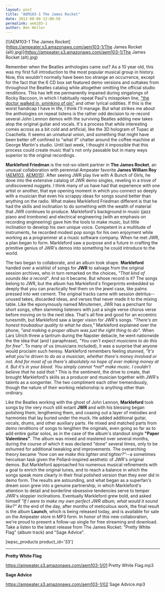 ```yaml
---
layout: post
title: "AEM103-1 The James Rocket"
date: 2012-08-06 12:00:58
permalink: aem103-1
author: Ben Heller
---
```

[![AEM103-1 The James Rocket](https://ampeater.s3.amazonaws.com/aem103-1/The James Rocket (alt).jpg)](https://ampeater.s3.amazonaws.com/aem103-1/The James Rocket (alt).jpg)

Remember when the Beatles anthologies came out? As a 10 year old, this was my first full introduction to the most popular musical group in history. Now, this wouldn't normally have been too strange an occurrence, except for the fact that the 6 CD box set featured demo versions and outtakes from throughout the Beatles catalog while altogether omitting the official studio renditions. This has left me permanently impaired during singalongs of Rocky Raccoon, in which I habitually repeat Paul's misspoken line, ["the doctor walked in, sminking of gin"](http://www.youtube.com/watch?v=uY1RB-z6OzI) and other lyrical oddities. If this is the worst handicap I have in life, I think I'll manage. But what strikes me about the anthologies on repeat listens is the rather odd decision to re-record several John Lennon demos with the surviving Beatles adding new takes atop the original guitar and vocals. It's a process that while interesting comes across as a bit cold and artificial, like the 3D hologram of Tupac at Coachella. It seems an unnatural union, and something that might have been better off confined to "what if" chatter around the coffee machine at George Martin's studio. Until last week, I thought it impossible that this process could create music that's not only passable but in many ways superior to the original recordings.

<!-- more -->

**Markleford Friedman** is the not-so-silent partner in **The James Rocket**, an unusual collaboration with perennial Ampeater favorite **James William Roy** ([AEM103](/aem103), [AEM015](/aem015)). After seeing JWR play live with A Bunch of Girls, he dove into the extensive catalog of JWR demo singles, reveling in a trove of undiscovered nuggets. I think many of us have had that experience with one artist or another, that eye opening moment in which you connect so deeply with a musician that even his scrappy ideas for songs sound better than anything on the radio. What makes Markleford Friedman different is that he had the skills and inclination to do something with the wealth of material that JWR continues to produce. Markleford's background in music (jazz piano and trombone) and electrical engineering (with an emphasis on recording engineering) gave him the tools to make music, but little inclination to develop his own unique voice. Competent in a multitude of instruments, he recorded modest pop songs for his own enjoyment while working as a programmer at a music software company. When he met JWR, a plan began to form. Markleford saw a purpose and a future in crafting the primitive genius of JWR's demos into something he could introduce to the world.

The two began to collaborate, and an album took shape. **Markleford** handed over a wishlist of songs for **JWR** to salvage from the original session archives, who in turn remarked on the choices, _"That kind of sounds like a record"_. And so it became. But whose record is it? The songs belong to JWR, but the album has Markleford's fingerprints embedded so deeply that you can practically feel them on the jewel case, like palms pressed into wet cement. The original tracks came with session detritus--unused takes, discarded ideas, and verses that never made it to the mixing table. Like the eponymously named Minutemen, JWR has a penchant for short songs, often slamming listeners with just a single verse chorus verse before moving on to the next idea. That's all fine and good for an eccentric tunesmith, but Markleford saw a larger vision for JWR's songs. _"There's an honest troubadour quality to what he does,"_ Markleford explained over the phone, _"and making a proper album was just the right thing to do"_. When Lars Ulrich threw a tantrum during the Napster debacle, he went nationwide the the idea that (and I paraphrase), _"You can't expect musicians to do this for free"_. To many of us (musicians included), it was a surprise that anyone would proclaim such heresy. Markleford remembers feeling stunned, _"It's what you're driven to do as a musician, whether there's money involved or not. And for most of us there's absolutely no hope of ever making money at it. But it's in your blood. You simply cannot \*not\* make music. I couldn't believe that he said that."_ This is the sentiment, the drive to create, that brought Markleford's skills as a producer and musician together with JWR's talents as a songwriter. The two compliment each other tremendously, though the nature of their working relationship is anything other than ordinary.

Like the Beatles working with the ghost of John Lennon, **Markleford** took songs by the very much still extant **JWR** and with his blessing began polishing them, lengthening them, and coaxing out a layer of melodies and harmonies that lay buried under the muck. He added additional guitar, vocals, drums, and other auxiliary parts. He mixed and matched parts from demo renditions of songs to lengthen the originals, even going so far as to add entire guitar solos, as in the case of the album's standout single **"Paper Valentines"**. The album was mixed and mastered over several months, during the course of which it was declared "done" several times, only to be exhumed for additional tweaking and improvements. The overarching theory became _"how can we make this lighter and tighter?"_\--a sometimes herculean task given the Pollard-inspired aesthetic of JWR's original demos. But Markleford approached his numerous musical refinements with a goal to enrich the original tunes, and to reach a balance in which the songs speak more clearly in their final polished version than they ever did in demo form. The results are astounding, and what began as a superfan's dream soon grew into a genuine partnership, in which Markleford's attention to detail and borderline obsessive tendencies serve to temper JWR's sloppier inclinations. Eventually Markleford grew bold, and asked himself _"If I were to make my own perfect JWR album, what would it sound like?"_ At the end of the day, after months of meticulous work, the final result is the album **Launch**, which is being released today, and is available for sale on the Ampeater store in MP3 form. In honor of this new collaboration, we're proud to present a follow-up single for free streaming and download. Take a listen to the latest release from The James Rocket: "Pretty White Flag" (album track) and "Sage Advice".

\[wpsc\_products product\_id='33'\]

---

**Pretty White Flag**

https://ampeater.s3.amazonaws.com/aem103-1/01 Pretty White Flag.mp3

**Sage Advice**

https://ampeater.s3.amazonaws.com/aem103-1/02 Sage Advice.mp3

